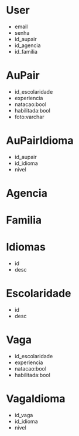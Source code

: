 # User
- email
- senha
- id_aupair
- id_agencia
- id_familia

# AuPair
- id_escolaridade
- experiencia
- natacao:bool
- habilitada:bool
- foto:varchar

# AuPairIdioma
- id_aupair
- id_idioma
- nivel

# Agencia

# Familia

# Idiomas
- id
- desc

# Escolaridade
- id
- desc

# Vaga
- id_escolaridade
- experiencia
- natacao:bool
- habilitada:bool

# VagaIdioma
- id_vaga
- id_idioma
- nivel
